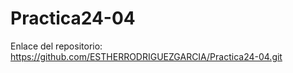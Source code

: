 # Practica24-04

Enlace del repositorio:
https://github.com/ESTHERRODRIGUEZGARCIA/Practica24-04.git
